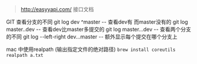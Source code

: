 > http://easyyapi.com/
接口文档


GIT 查看分支的不同
git log dev ^master  -- 查看dev有 而master没有的
git log master..dev  -- 查看dev比master多提交的
git log master...dev  -- 查看两个分支的不同
git log --left-right dev...master -- 额外显示每个提交在哪个分支上

mac 中使用realpath (输出指定文件的绝对路径)
`brew install coreutils`
`realpath a.txt`

